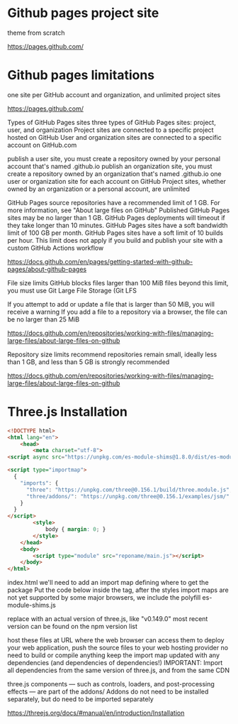 # Github pages project site
theme from scratch

https://pages.github.com/



# Github pages limitations
one site per GitHub account and organization,
and unlimited project sites

https://pages.github.com/

Types of GitHub Pages sites
three types of GitHub Pages sites: project, user, and organization
Project sites are connected to a specific project hosted on GitHub
User and organization sites are connected to a specific account on GitHub.com

publish a user site, you must create a repository owned by your personal account that's named <username>.github.io
publish an organization site, you must create a repository owned by an organization that's named <organization>.github.io
one user or organization site for each account on GitHub
Project sites, whether owned by an organization or a personal account, are unlimited

GitHub Pages source repositories have a recommended limit of 1 GB. For more information, see "About large files on GitHub"
Published GitHub Pages sites may be no larger than 1 GB.
GitHub Pages deployments will timeout if they take longer than 10 minutes.
GitHub Pages sites have a soft bandwidth limit of 100 GB per month.
GitHub Pages sites have a soft limit of 10 builds per hour. This limit does not apply if you build and publish your site with a custom GitHub Actions workflow

https://docs.github.com/en/pages/getting-started-with-github-pages/about-github-pages

File size limits
GitHub blocks files larger than 100 MiB
files beyond this limit, you must use Git Large File Storage (Git LFS

If you attempt to add or update a file that is larger than 50 MiB, you will receive a warning
If you add a file to a repository via a browser, the file can be no larger than 25 MiB

https://docs.github.com/en/repositories/working-with-files/managing-large-files/about-large-files-on-github


Repository size limits
recommend repositories remain small, ideally less than 1 GB, and less than 5 GB is strongly recommended

https://docs.github.com/en/repositories/working-with-files/managing-large-files/about-large-files-on-github




# Three.js Installation

```html
<!DOCTYPE html>
<html lang="en">
	<head>
		<meta charset="utf-8">
<script async src="https://unpkg.com/es-module-shims@1.8.0/dist/es-module-shims.js"></script>

<script type="importmap">
  {
    "imports": {
      "three": "https://unpkg.com/three@0.156.1/build/three.module.js",
      "three/addons/": "https://unpkg.com/three@0.156.1/examples/jsm/"
    }
  }
</script>
		<style>
			body { margin: 0; }
		</style>
	</head>
	<body>
		<script type="module" src="reponame/main.js"></script>
	</body>
</html>
```

index.html we'll need to add an import map defining where to get the package
Put the code below inside the <head></head> tag, after the styles
import maps are not yet supported by some major browsers, we include the polyfill es-module-shims.js

replace <version> with an actual version of three.js, like "v0.149.0"
most recent version can be found on the npm version list

host these files at URL where the web browser can access them
to deploy your web application, push the source files to your web hosting provider
no need to build or compile anything
keep the import map updated with any dependencies (and dependencies of dependencies!)
IMPORTANT: Import all dependencies from the same version of three.js, and from the same CDN

three.js components — such as controls, loaders, and post-processing effects — are part of the addons/
Addons do not need to be installed separately, but do need to be imported separately

https://threejs.org/docs/#manual/en/introduction/Installation
